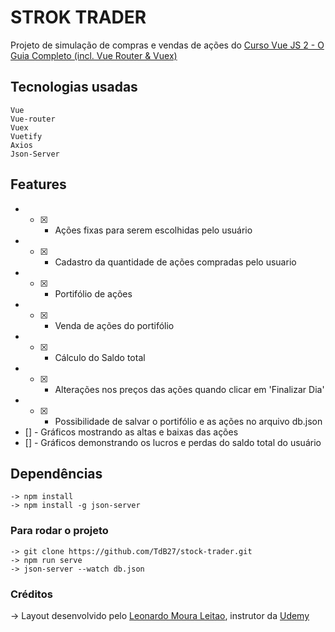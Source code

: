 # STROK TRADER

Projeto de simulação de compras e vendas de ações do [Curso Vue JS 2 - O Guia Completo (incl. Vue Router & Vuex)](https://www.udemy.com/course/vue-js-completo/)

## Tecnologias usadas

```
Vue
Vue-router
Vuex
Vuetify
Axios
Json-Server
```

## Features

- - [x] - Ações fixas para serem escolhidas pelo usuário
- - [x] - Cadastro da quantidade de ações compradas pelo usuario
- - [x] - Portifólio de ações
- - [x] - Venda de ações do portifólio
- - [x] - Cálculo do Saldo total
- - [x] - Alterações nos preços das ações quando clicar em 'Finalizar Dia'
- - [x] - Possibilidade de salvar o portifólio e as ações no arquivo db.json
- [] - Gráficos mostrando as altas e baixas das ações
- [] - Gráficos demonstrando os lucros e perdas do saldo total do usuário

## Dependências

```
-> npm install
-> npm install -g json-server
```

### Para rodar o projeto

```
-> git clone https://github.com/TdB27/stock-trader.git
-> npm run serve
-> json-server --watch db.json
```

### Créditos

-> Layout desenvolvido pelo [Leonardo Moura Leitao](https://www.udemy.com/user/leonardomouraleitao/), instrutor da [Udemy](https://www.udemy.com/)
